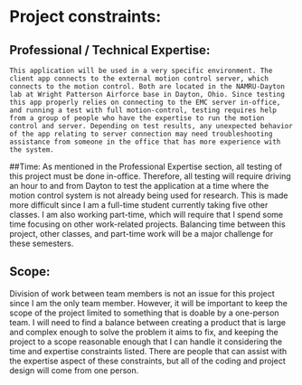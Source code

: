 # Project constraints:
## Professional / Technical Expertise:
	This application will be used in a very specific environment. The client app connects to the external motion control server, which connects to the motion control. Both are located in the NAMRU-Dayton lab at Wright Patterson Airforce base in Dayton, Ohio. Since testing this app properly relies on connecting to the EMC server in-office, and running a test with full motion-control, testing requires help from a group of people who have the expertise to run the motion control and server. Depending on test results, any unexpected behavior of the app relating to server connection may need troubleshooting assistance from someone in the office that has more experience with the system.
##Time:
	As mentioned in the Professional Expertise section, all testing of this project must be done in-office. Therefore, all testing will require driving an hour to and from Dayton to test the application at a time where the motion control system is not already being used for research. This is made more difficult since I am a full-time student currently taking five other classes. I am also working part-time, which will require that I spend some time focusing on other work-related projects. Balancing time between this project, other classes, and part-time work will be a major challenge for these semesters.
## Scope:
Division of work between team members is not an issue for this project since I am the only team member. However, it will be important to keep the scope of the project limited to something that is doable by a one-person team. I will need to find a balance between creating a product that is large and complex enough to solve the problem it aims to fix, and keeping the project to a scope reasonable enough that I can handle it considering the time and expertise constraints listed. There are people that can assist with the expertise aspect of these constraints, but all of the coding and project design will come from one person.
